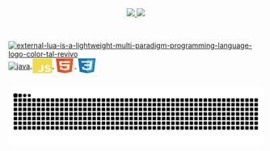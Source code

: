 <div align="center">
  <a href="https://github.com/Apenas-Gabriel">
  <img height="140em" src="https://github-readme-stats-sigma-five.vercel.app/api?username=Apenas-Gabriel&show_icons=true&theme=midnight-purple&include_all_commits=true&count_private=true"/>
  <img height="140em" src="https://github-readme-stats-sigma-five.vercel.app/api/top-langs/?username=Apenas-Gabriel&layout=compact&langs_count=7&theme=midnight-purple"/>
</div>

 ## 
 <br>
<img width="30" height="30" src="https://img.icons8.com/external-tal-revivo-color-tal-revivo/24/external-lua-is-a-lightweight-multi-paradigm-programming-language-logo-color-tal-revivo.png" alt="external-lua-is-a-lightweight-multi-paradigm-programming-language-logo-color-tal-revivo"/>
<img align="center" alt="java" height="30" width="40" src="https://cdn.jsdelivr.net/gh/devicons/devicon/icons/java/java-original-wordmark.svg" />
<img align="center" alt="Js" height="30" width="40" src="https://raw.githubusercontent.com/devicons/devicon/master/icons/javascript/javascript-plain.svg">
<img align="center" alt="HTML" height="30" width="40" src="https://raw.githubusercontent.com/devicons/devicon/master/icons/html5/html5-original.svg">
<img align="center" alt="CSS" height="30" width="40" src="https://raw.githubusercontent.com/devicons/devicon/master/icons/css3/css3-original.svg">

 ## 
<picture>
  <source media="(prefers-color-scheme: dark)" srcset="https://raw.githubusercontent.com/Apenas-Gabriel/Apenas-Gabriel/output/github-contribution-grid-snake-dark.svg">
  <source media="(prefers-color-scheme: light)" srcset="https://raw.githubusercontent.com/Apenas-Gabriel/Apenas-Gabriel/output/github-contribution-grid-snake.svg">
  <img alt="github contribution grid snake animation" src="https://raw.githubusercontent.com/Apenas-Gabriel/Apenas-Gabriel/output/github-contribution-grid-snake.svg">
</picture>
